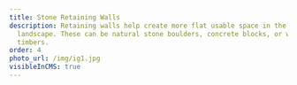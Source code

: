 ```yaml
---
title: Stone Retaining Walls
description: Retaining walls help create more flat usable space in the
  landscape. These can be natural stone boulders, concrete blocks, or wooden
  timbers.
order: 4
photo_url: /img/ig1.jpg
visibleInCMS: true
---
```

